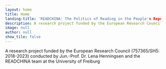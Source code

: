 ```yaml
---
layout: home
title: Home
landing-title: 'READCHINA: The Politics of Reading in the People's Republic of China'
description: A research project funded by the European Research Council (757365/SH5: 2018-2023) conducted by Jun.-Prof. Dr. Lena Henningsen and the READCHINA team at the University of Freiburg
image: null
author: null
show_tile: false
---
```


A research project funded by the European Research Council (757365/SH5: 2018-2023) conducted by Jun.-Prof. Dr. Lena Henningsen and the READCHINA team at the University of Freiburg
